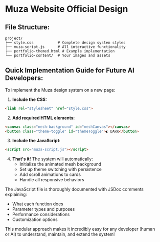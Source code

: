 # Muza Website Official Design

## File Structure:

```
project/
├── style.css           # Complete design system styles
├── muza-script.js      # All interactive functionality
├── portfolio-themed.html # Example implementation
└── portfolio-content/  # Your images and assets
```

## Quick Implementation Guide for Future AI Developers:

To implement the Muza design system on a new page:

1. **Include the CSS:**

```html
<link rel="stylesheet" href="style.css">
```

2. **Add required HTML elements:**

```html
<canvas class="mesh-background" id="meshCanvas"></canvas>
<button class="theme-toggle" id="themeToggle">◐ DARK</button>
```

3. **Include the JavaScript:**

```html
<script src="muza-script.js"></script>
```

4. **That's it!** The system will automatically:
   - Initialize the animated mesh background
   - Set up theme switching with persistence
   - Add scroll animations to cards
   - Handle all responsive behaviors

The JavaScript file is thoroughly documented with JSDoc comments explaining:

- What each function does
- Parameter types and purposes
- Performance considerations
- Customization options

This modular approach makes it incredibly easy for any developer (human or AI) to understand, maintain, and extend the system!
